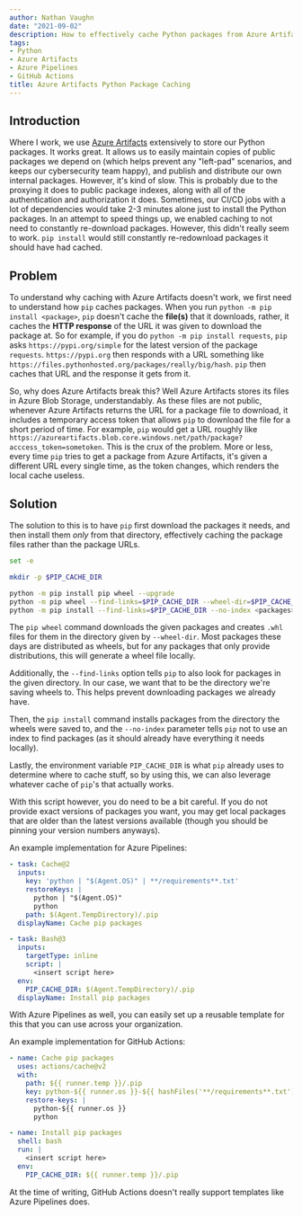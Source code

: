 ```yaml
---
author: Nathan Vaughn
date: "2021-09-02"
description: How to effectively cache Python packages from Azure Artifacts in CI/CD
tags:
- Python
- Azure Artifacts
- Azure Pipelines
- GitHub Actions
title: Azure Artifacts Python Package Caching
---
```


## Introduction

Where I work, we use 
[Azure Artifacts](https://azure.microsoft.com/en-us/services/devops/artifacts/) 
extensively to store our Python packages. It works great. 
It allows us to easily maintain copies of public packages we depend on
(which helps prevent any "left-pad" scenarios, and keeps our cybersecurity team happy),
and publish and distribute our own internal packages. However, it's kind of slow.
This is probably due to the proxying it does to public package indexes, along with
all of the authentication and authorization it does. Sometimes, our CI/CD jobs
with a lot of dependencies would take 2-3 minutes alone just to install the Python
packages. In an attempt to speed things up, we enabled caching
to not need to constantly re-download packages. However, this didn't 
really seem to work. `pip install` would still constantly re-redownload packages
it should have had cached.

## Problem

To understand why caching with Azure Artifacts doesn't work, we first need to understand
how `pip` caches packages. When you run `python -m pip install <package>`, `pip`
doesn't cache the **file(s)** that it downloads, rather, it caches the **HTTP response**
of the URL it was given to download the package at. So for example, if you do 
`python -m pip install requests`, `pip` asks `https://pypi.org/simple` for the latest
version of the package `requests`. `https://pypi.org` then responds with a URL something
like `https://files.pythonhosted.org/packages/really/big/hash`. `pip` then caches
that URL and the response it gets from it.

So, why does Azure Artifacts break this? Well Azure Artifacts stores its files
in Azure Blob Storage, understandably. As these files are not public, whenever
Azure Artifacts returns the URL for a package file to download, it includes a temporary
access token that allows `pip` to download the file for a short period of time.
For example, `pip` would get a URL roughly like 
`https://azureartifacts.blob.core.windows.net/path/package?acccess_token=sometoken`.
This is the crux of the problem. More or less, every time `pip` tries to get a package
from Azure Artifacts, it's given a different URL every single time, 
as the token changes, which renders the local cache useless.

## Solution

The solution to this is to have `pip` first download the packages it needs,
and then install them *only* from that directory, effectively caching the package
files rather than the package URLs.

```bash
set -e

mkdir -p $PIP_CACHE_DIR

python -m pip install pip wheel --upgrade
python -m pip wheel --find-links=$PIP_CACHE_DIR --wheel-dir=$PIP_CACHE_DIR <packages>
python -m pip install --find-links=$PIP_CACHE_DIR --no-index <packages>
```

The `pip wheel` command downloads the given packages and creates `.whl` files for them
in the directory given by `--wheel-dir`.
Most packages these days are distributed as wheels, but for any packages that 
only provide distributions, this will generate a wheel file locally.

Additionally, the `--find-links` option tells `pip` to also look for packages
in the given directory. In our case, we want that to be the directory we're saving 
wheels to. This helps prevent downloading packages we already have.

Then, the `pip install` command installs packages from the directory the 
wheels were saved to, and the `--no-index` parameter tells `pip` not to use
an index to find packages (as it should already have everything it needs locally).

Lastly, the environment variable `PIP_CACHE_DIR` is what `pip` already uses
to determine where to cache stuff, so by using this, we can also leverage
whatever cache of `pip`'s that actually works.

With this script however, you do need to be a bit careful. If you do not
provide exact versions of packages you want, you may get local packages that
are older than the latest versions available
(though you should be pinning your version numbers anyways). 

An example implementation for Azure Pipelines:

```yml
- task: Cache@2
  inputs:
    key: 'python | "$(Agent.OS)" | **/requirements**.txt'
    restoreKeys: | 
      python | "$(Agent.OS)"
      python
    path: $(Agent.TempDirectory)/.pip
  displayName: Cache pip packages

- task: Bash@3
  inputs:
    targetType: inline
    script: |
      <insert script here>
  env:
    PIP_CACHE_DIR: $(Agent.TempDirectory)/.pip
  displayName: Install pip packages
```

With Azure Pipelines as well, you can easily set up a reusable template for this
that you can use across your organization.

An example implementation for GitHub Actions:

```yml
- name: Cache pip packages
  uses: actions/cache@v2
  with:
    path: ${{ runner.temp }}/.pip
    key: python-${{ runner.os }}-${{ hashFiles('**/requirements**.txt') }}
    restore-keys: |
      python-${{ runner.os }}
      python

- name: Install pip packages
  shell: bash
  run: |
    <insert script here>
  env:
    PIP_CACHE_DIR: ${{ runner.temp }}/.pip
```

At the time of writing, GitHub Actions doesn't really support templates
like Azure Pipelines does.
